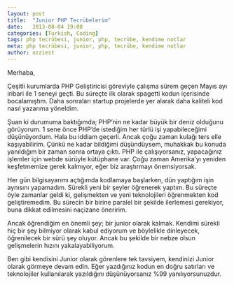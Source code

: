 ```yaml
---
layout: post
title:  "Junior PHP Tecrübelerim"
date:   2013-08-04 19:00
categories: [Turkish, Coding]
tags: php tecrübesi, junior, php, tecrübe, kendime notlar
meta: php tecrübesi, junior, php, tecrübe, kendime notlar
author: ozziest
---
```


Merhaba,

Çeşitli kurumlarda PHP Geliştiricisi göreviyle çalışma sürem geçen Mayıs ayı iribari ile 1 seneyi geçti. Bu süreçte ilk olarak spagetti kodun içerisinde bocalamıştım. Daha sonraları startup projelerde yer alarak daha kaliteli kod nasıl yazarıma yöneldim.

Şuan ki durumuma baktığımda; PHP’nin ne kadar büyük bir deniz olduğunu görüyorum. 1 sene önce PHP’de istediğim her türlü işi yapabileceğimi düşünüyordum. Hala bu iddiam geçerli. Ancak çoğu zaman kulağı ters elle kaşıyabilirim. Çünkü ne kadar bildiğimi düşündüysem, muhakkak bu konuda yanıldığım bir zaman sonra ortaya çıktı. PHP ile çalışıyorsanız, yapacağınız işlemler için webde sürüyle kütüphane var. Çoğu zaman Amerika’yı yeniden keşfetmemize gerek kalmıyor, eğer biz araştırmayı önemsiyorsak.

Her gün bilgisayarımı açtığımda kodlamaya başlarken, dün yaptığım işin aynısını yapamadım. Sürekli yeni bir şeyler öğrenerek yaptım. Bu süreçte öyle zamanlar geldi ki, gelişmekten ve yeni teknolojileri öğrenmekten kod geliştiremedim. Bu sürecin bir birine paralel bir şekilde ilerlemesi gerekiyor, buna dikkat edilmesini naçizane öneririm.

Ancak öğrendiğim en önemli şey; bir junior olarak kalmak. Kendimi sürekli hiç bir şey bilmiyor olarak kabul ediyorum ve böylelikle dinleyecek, öğrenilecek bir sürü şey oluyor. Ancak bu şekilde bir nebze olsun gelişmelerin hızını yakalayabiliyorum.

Ben gibi kendisini Junior olarak görenlere tek tavsiyem, kendinizi Junior olarak görmeye devam edin. Eğer yazdığınız kodun en doğru satırları ve teknolojiler kullanılarak yazıldığını düşünüyorsanız %99 yanılıyorsunuzdur.
